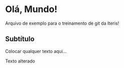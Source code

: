 # Olá, Mundo!

Arquivo de exemplo para o treinamento de git da Iteris!

## Subtítulo

Colocar qualquer texto aqui...

Texto alterado
